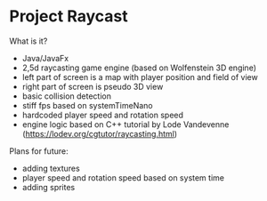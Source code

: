# Project Raycast

What is it?
- Java/JavaFx
- 2,5d raycasting game engine (based on Wolfenstein 3D engine)
- left part of screen is a map with player position and field of view
- right part of screen is pseudo 3D view
- basic collision detection
- stiff fps based on systemTimeNano
- hardcoded player speed and rotation speed
- engine logic based on C++ tutorial by Lode Vandevenne (https://lodev.org/cgtutor/raycasting.html)

Plans for future:
- adding textures
- player speed and rotation speed based on system time
- adding sprites
